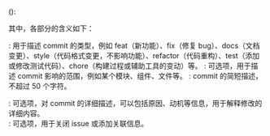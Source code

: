 <type>(<scope>): <subject>
<BLANK LINE>
<body>
<BLANK LINE>
<footer>
其中，各部分的含义如下：

<type>: 用于描述 commit 的类型，例如 feat（新功能）、fix（修复 bug）、docs（文档变更）、style（代码格式变更，不影响功能）、refactor（代码重构）、test（添加或修改测试代码）、chore（构建过程或辅助工具的变动）等。
<scope>: 可选项，用于描述 commit 影响的范围，例如某个模块、组件、文件等。
<subject>: commit 的简短描述，不超过 50 个字符。
<body>: 可选项，对 commit 的详细描述，可以包括原因、动机等信息，用于解释修改的详细内容。
<footer>: 可选项，用于关闭 issue 或添加关联信息。